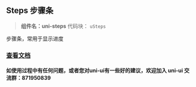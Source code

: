 ## Steps 步骤条

> **组件名：uni-steps**
> 代码块： `uSteps`


步骤条，常用于显示进度

### [查看文档](https://uniapp.dcloud.io/component/uniui/uni-steps)

#### 如使用过程中有任何问题，或者您对uni-ui有一些好的建议，欢迎加入 uni-ui 交流群：871950839 
